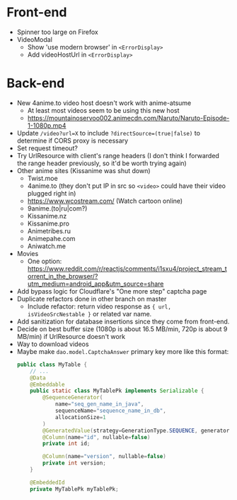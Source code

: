 # Front-end
* Spinner too large on Firefox
* VideoModal
    - Show 'use modern browser' in `<ErrorDisplay>`
    - Add videoHostUrl in `<ErrorDisplay>`

# Back-end
* New 4anime.to video host doesn't work with anime-atsume
    - At least most videos seem to be using this new host
    - https://mountainoservoo002.animecdn.com/Naruto/Naruto-Episode-1-1080p.mp4
* Update `/video?url=X` to include `?directSource=(true|false)` to determine if CORS proxy is necessary
* Set request timeout?
* Try UrlResource with client's range headers (I don't think I forwarded the range header previously, so it'd be worth trying again)
* Other anime sites (Kissanime was shut down)
    - Twist.moe
    - 4anime.to (they don't put IP in src so `<video>` could have their video plugged right in)
    - https://www.wcostream.com/ (Watch cartoon online)
    - 9anime.(to|ru|com?)
    - Kissanime.nz
    - Kissanime.pro
    - Animetribes.ru
    - Animepahe.com
    - Aniwatch.me
* Movies
    - One option: https://www.reddit.com/r/reactjs/comments/i1sxu4/project_stream_torrent_in_the_browser/?utm_medium=android_app&utm_source=share
* Add bypass logic for Cloudflare's "One more step" captcha page
* Duplicate refactors done in other branch on master
    - Include refactor: return video response as `{ url, isVideoSrcNestable }` or related var name.
* Add sanitization for database insertions since they come from front-end.
* Decide on best buffer size (1080p is about 16.5 MB/min, 720p is about 9 MB/min) if UrlResource doesn't work
* Way to download videos
* Maybe make `dao.model.CaptchaAnswer` primary key more like this format:
    ```java
    public class MyTable {
        // ...
        @Data
        @Embeddable
        public static class MyTablePk implements Serializable {
            @SequenceGenerator(
                name="seq_gen_name_in_java",
                sequenceName="sequence_name_in_db",
                allocationSize=1
            )
            @GeneratedValue(strategy=GenerationType.SEQUENCE, generator="seq_gen_name_in_java")
            @Column(name="id", nullable=false)
            private int id;

            @Column(name="version", nullable=false)
            private int version;
        }

        @EmbeddedId
        private MyTablePk myTablePk;
    ```
